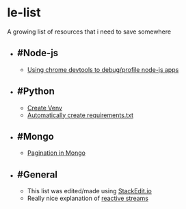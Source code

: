 # le-list
A growing list of resources that i need to save somewhere

 - #Node-js
	 - 
   - [Using chrome devtools to debug/profile node-js apps](https://developers.google.com/web/tools/chrome-devtools/memory-problems/allocation-profiler?hl=en)

- #Python
	- 
	- [Create Venv](http://www.pythonforbeginners.com/basics/how-to-use-python-virtualenv/)
	- [Automatically create requirements.txt](http://www.idiotinside.com/2015/05/10/python-auto-generate-requirements-txt/)

- #Mongo
	- 
	- [Pagination in Mongo](https://www.codementor.io/arpitbhayani/fast-and-efficient-pagination-in-mongodb-9095flbqr)	

 - #General
	  - 
	  - This list was edited/made using [ StackEdit.io](https://stackedit.io/app)
	  - Really nice explanation of [reactive streams](https://gist.github.com/staltz/868e7e9bc2a7b8c1f754)
